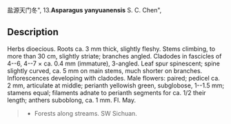 盐源天门冬",
13.**Asparagus yanyuanensis** S. C. Chen",

## Description
Herbs dioecious. Roots ca. 3 mm thick, slightly fleshy. Stems climbing, to more than 30 cm, slightly striate; branches angled. Cladodes in fascicles of 4--6, 4--7 × ca. 0.4 mm (immature), 3-angled. Leaf spur spinescent; spine slightly curved, ca. 5 mm on main stems, much shorter on branches. Inflorescences developing with cladodes. Male flowers: paired; pedicel ca. 2 mm, articulate at middle; perianth yellowish green, subglobose, 1--1.5 mm; stamens equal; filaments adnate to perianth segments for ca. 1/2 their length; anthers suboblong, ca. 1 mm. Fl. May.

> * Forests along streams. SW Sichuan.
